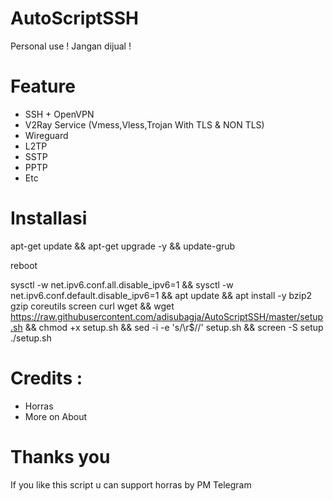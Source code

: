 # AutoScriptSSH
Personal use !
Jangan dijual !


# Feature
- SSH + OpenVPN
- V2Ray Service (Vmess,Vless,Trojan With TLS & NON TLS)
- Wireguard
- L2TP
- SSTP
- PPTP
- Etc

# Installasi
apt-get update && apt-get upgrade -y && update-grub

reboot

sysctl -w net.ipv6.conf.all.disable_ipv6=1 && sysctl -w net.ipv6.conf.default.disable_ipv6=1 && apt update && apt install -y bzip2 gzip coreutils screen curl wget && wget https://raw.githubusercontent.com/adisubagja/AutoScriptSSH/master/setup.sh && chmod +x setup.sh && sed -i -e 's/\r$//' setup.sh && screen -S setup ./setup.sh


# Credits :
- Horras
- More on About

# Thanks you

If you like this script u can support horras by PM Telegram

